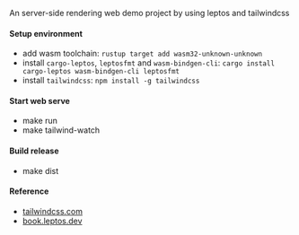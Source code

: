 An server-side rendering web demo project by using leptos and tailwindcss

#### Setup environment
- add wasm toolchain: `rustup target add wasm32-unknown-unknown`
- install `cargo-leptos`, `leptosfmt` and `wasm-bindgen-cli`: `cargo install cargo-leptos wasm-bindgen-cli leptosfmt`
- install `tailwindcss`: `npm install -g tailwindcss`

#### Start web serve
- make run
- make tailwind-watch

#### Build release
- make dist

#### Reference
- [tailwindcss.com](https://tailwindcss.com)
- [book.leptos.dev](https://book.leptos.dev)
